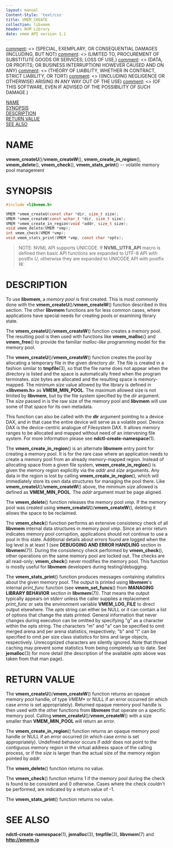 ```yaml
---
layout: manual
Content-Style: 'text/css'
title: VMEM_CREATE
collection: libvmem
header: NVM Library
date: vmem API version 1.1
...
```


[comment]: <> (Copyright 2017, Intel Corporation)

[comment]: <> (Redistribution and use in source and binary forms, with or without)
[comment]: <> (modification, are permitted provided that the following conditions)
[comment]: <> (are met:)
[comment]: <> (    * Redistributions of source code must retain the above copyright)
[comment]: <> (      notice, this list of conditions and the following disclaimer.)
[comment]: <> (    * Redistributions in binary form must reproduce the above copyright)
[comment]: <> (      notice, this list of conditions and the following disclaimer in)
[comment]: <> (      the documentation and/or other materials provided with the)
[comment]: <> (      distribution.)
[comment]: <> (    * Neither the name of the copyright holder nor the names of its)
[comment]: <> (      contributors may be used to endorse or promote products derived)
[comment]: <> (      from this software without specific prior written permission.)

[comment]: <> (THIS SOFTWARE IS PROVIDED BY THE COPYRIGHT HOLDERS AND CONTRIBUTORS)
[comment]: <> ("AS IS" AND ANY EXPRESS OR IMPLIED WARRANTIES, INCLUDING, BUT NOT)
[comment]: <> (LIMITED TO, THE IMPLIED WARRANTIES OF MERCHANTABILITY AND FITNESS FOR)
[comment]: <> (A PARTICULAR PURPOSE ARE DISCLAIMED. IN NO EVENT SHALL THE COPYRIGHT)
[comment]: <> (OWNER OR CONTRIBUTORS BE LIABLE FOR ANY DIRECT, INDIRECT, INCIDENTAL,)
[comment]: <> (SPECIAL, EXEMPLARY, OR CONSEQUENTIAL DAMAGES (INCLUDING, BUT NOT)
[comment]: <> (LIMITED TO, PROCUREMENT OF SUBSTITUTE GOODS OR SERVICES; LOSS OF USE,)
[comment]: <> (DATA, OR PROFITS; OR BUSINESS INTERRUPTION) HOWEVER CAUSED AND ON ANY)
[comment]: <> (THEORY OF LIABILITY, WHETHER IN CONTRACT, STRICT LIABILITY, OR TORT)
[comment]: <> ((INCLUDING NEGLIGENCE OR OTHERWISE) ARISING IN ANY WAY OUT OF THE USE)
[comment]: <> (OF THIS SOFTWARE, EVEN IF ADVISED OF THE POSSIBILITY OF SUCH DAMAGE.)

[comment]: <> (vmem_create.3 -- man page for volatile memory pool management functions)

[NAME](#name)<br />
[SYNOPSIS](#synopsis)<br />
[DESCRIPTION](#description)<br />
[RETURN VALUE](#return-value)<br />
[SEE ALSO](#see-also)<br />


# NAME #

**vmem_createU**()/**vmem_createW**(), **vmem_create_in_region**(), **vmem_delete**(),
**vmem_check**(), **vmem_stats_print**() -- volatile memory pool management


# SYNOPSIS #

```c
#include <libvmem.h>

VMEM *vmem_createU(const char *dir, size_t size);
VMEM *vmem_createW(const wchar_t *dir, size_t size);
VMEM *vmem_create_in_region(void *addr, size_t size);
void vmem_delete(VMEM *vmp);
int vmem_check(VMEM *vmp);
void vmem_stats_print(VMEM *vmp, const char *opts);
```

>NOTE: NVML API supports UNICODE. If **NVML_UTF8_API** macro is defined then
basic API functions are expanded to UTF-8 API with postfix *U*,
otherwise they are expanded to UNICODE API with postfix *W*.


# DESCRIPTION #

To use **libvmem**, a *memory pool* is first created. This is most commonly
done with the **vmem_createU**()/**vmem_createW**() function described in this section. The other
**libvmem** functions are for less common cases, where applications have
special needs for creating pools or examining library state.

The **vmem_createU**()/**vmem_createW**() function creates a memory pool. The resulting pool is then
used with functions like **vmem_malloc**() and **vmem_free**() to provide the
familiar *malloc-like* programming model for the memory pool.

The **vmem_createU**()/**vmem_createW**() function creates the pool by allocating a temporary file in the
given directory *dir*. The file is created in a fashion similar to
**tmpfile**(3), so that the file name does not appear when
the directory is listed and the space is automatically freed when the program
terminates. *size* bytes are allocated and the resulting space is memory-mapped.
The minimum *size* value allowed by the library is
defined in **\<libvmem.h\>** as **VMEM_MIN_POOL**. The maximum allowed size is not
limited by **libvmem**, but by the file system specified by the *dir* argument.
The *size* passed in is the raw size of the memory pool and **libvmem** will
use some of that space for its own metadata.

This function can also be called with the **dir** argument pointing to a device
DAX, and in that case the entire device will serve as a volatile pool.
Device DAX is the device-centric analogue of Filesystem DAX. It allows memory
ranges to be allocated and mapped without need of an intervening file system.
For more information please see **ndctl-create-namespace**(1).

The **vmem_create_in_region**() is an alternate **libvmem** entry point
for creating a memory pool. It is for the rare case where an application
needs to create a memory pool from an already memory-mapped region.
Instead of allocating space from a given file system, **vmem_create_in_region**()
is given the memory region explicitly via the *addr* and *size* arguments.
Any data in the region is lost by calling **vmem_create_in_region**(),
which will immediately store its own data structures for managing the pool there.
Like **vmem_createU**()/**vmem_createW**() above, the minimum *size* allowed is defined as **VMEM_MIN_POOL**.
The *addr* argument must be page aligned.

The **vmem_delete**() function releases the memory pool *vmp*.
If the memory pool was created using **vmem_createU**()/**vmem_createW**(), deleting it
allows the space to be reclaimed.

The **vmem_check**() function performs an extensive consistency
check of all **libvmem** internal data structures in memory pool *vmp*.
Since an error return indicates memory pool corruption, applications
should not continue to use a pool in this state. Additional details about
errors found are logged when the log level is at least 1 (see **DEBUGGING AND
ERROR HANDLING** section in **libvmem**(7)). During the consistency check
performed by **vmem_check**(), other operations on the same memory pool are
locked out. The checks are all read-only; **vmem_check**() never modifies the
memory pool. This function is mostly useful for **libvmem** developers during
testing/debugging.

The **vmem_stats_print**() function produces messages containing statistics
about the given memory pool. The output is printed using **libvmem**'s internal
*print_func* function (see **vmem_set_funcs**() from **MANAGING LIBRARY
BEHAVIOR** section in **libvmem**(7)). That means the output typically
appears on *stderr* unless the caller supplies a replacement *print_func* or
sets the environment variable **VMEM_LOG_FILE** to direct output elsewhere.
The *opts* string can either be NULL or it can contain a list of
options that change the stats printed. General information that never changes
during execution can be omitted by specifying "g" as a character within the
opts string. The characters "m" and "a" can be specified to omit merged arena
and per arena statistics, respectively; "b" and "l" can be specified to omit
per size class statistics for bins and large objects, respectively. Unrecognized
characters are silently ignored. Note that thread caching may prevent some statistics
from being completely up to date. See **jemalloc**(3) for more detail
(the description of the available *opts* above was taken from that man page).


# RETURN VALUE #

The **vmem_createU**()/**vmem_createW**() function returns an opaque memory pool handle, of type *VMEM\**
or NULL if an error occurred (in which case *errno* is set appropriately).
Returned opaque memory pool handle is then used with the other functions
from **libvmem** that operate on a specific memory pool.
Calling **vmem_createU**()/**vmem_createW**() with a size smaller than **VMEM_MIN_POOL**  will return an error.

The **vmem_create_in_region**() function returns an opaque
memory pool handle or NULL if an error occurred (in which case *errno* is set
appropriately). Undefined behavior occurs if *addr* does not point to the contiguous
memory region in the virtual address space of the calling process, or if the *size*
is larger than the actual size of the memory region pointed by *addr*.

The **vmem_delete**() function returns no value.

The **vmem_check**() function returns 1 if the memory pool during the
check is found to be consistent and 0 otherwise. Cases where the check
couldn't be performed, are indicated by a return value of -1.

The **vmem_stats_print**() function returns no value.


# SEE ALSO #

**ndctl-create-namespace**(1), **jemalloc**(3), **tmpfile**(3),
**libvmem**(7) and **<http://pmem.io>**
